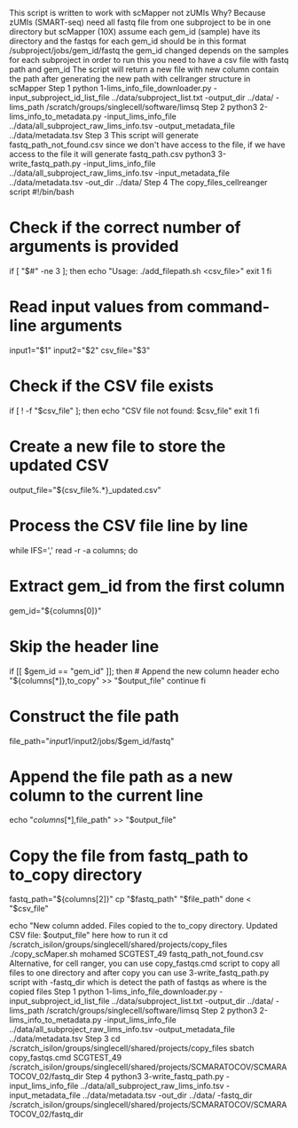 This script is written to work with scMapper  not zUMIs
Why? Because zUMIs (SMART-seq) need all fastq file from one subproject to be in one directory but  scMapper (10X) assume each gem_id (sample) have its directory and the fastqs for each gem_id should be in this format /subproject/jobs/gem_id/fastq the gem_id changed depends on the samples for each subproject
in order to run this you need to have a csv file with fastq path and gem_id
The script will return a new file with new column contain the path after generating the new path with cellranger structure in scMapper
Step 1
python 1-lims_info_file_downloader.py -input_subproject_id_list_file ../data/subproject_list.txt -output_dir ../data/ -lims_path /scratch/groups/singlecell/software/limsq
Step 2
 python3 2-lims_info_to_metadata.py -input_lims_info_file ../data/all_subproject_raw_lims_info.tsv -output_metadata_file ../data/metadata.tsv
Step 3
This script will generate fastq_path_not_found.csv since we don't have access to the file, if we have access to the file it will generate fastq_path.csv
python3 3-write_fastq_path.py -input_lims_info_file ../data/all_subproject_raw_lims_info.tsv -input_metadata_file ../data/metadata.tsv -out_dir ../data/
Step 4
The copy_files_cellreanger script
#!/bin/bash

# Check if the correct number of arguments is provided
if [ "$#" -ne 3 ]; then
  echo "Usage: ./add_filepath.sh <input1> <input2> <csv_file>"
  exit 1
fi

# Read input values from command-line arguments
input1="$1"
input2="$2"
csv_file="$3"

# Check if the CSV file exists
if [ ! -f "$csv_file" ]; then
  echo "CSV file not found: $csv_file"
  exit 1
fi

# Create a new file to store the updated CSV
output_file="${csv_file%.*}_updated.csv"

# Process the CSV file line by line
while IFS=',' read -r -a columns; do
  # Extract gem_id from the first column
  gem_id="${columns[0]}"

  # Skip the header line
  if [[ $gem_id == "gem_id" ]]; then
    # Append the new column header
    echo "${columns[*]},to_copy" >> "$output_file"
    continue
  fi

  # Construct the file path
  file_path="$input1/$input2/jobs/$gem_id/fastq"

  # Append the file path as a new column to the current line
  echo "${columns[*]},$file_path" >> "$output_file"

  # Copy the file from fastq_path to to_copy directory
  fastq_path="${columns[2]}"
  cp "$fastq_path" "$file_path"
done < "$csv_file"

echo "New column added. Files copied to the to_copy directory. Updated CSV file: $output_file"
 here how to run it
cd /scratch_isilon/groups/singlecell/shared/projects/copy_files 
./copy_scMaper.sh mohamed SCGTEST_49 fastq_path_not_found.csv
Alternative, for cell ranger, you can use  copy_fastqs.cmd script to copy all files to one directory and after copy you can use  3-write_fastq_path.py script with  -fastq_dir which is detect the path of fastqs as where is the copied files
Step 1
python 1-lims_info_file_downloader.py -input_subproject_id_list_file ../data/subproject_list.txt -output_dir ../data/ -lims_path /scratch/groups/singlecell/software/limsq
Step 2
 python3 2-lims_info_to_metadata.py -input_lims_info_file ../data/all_subproject_raw_lims_info.tsv -output_metadata_file ../data/metadata.tsv
Step 3
cd /scratch_isilon/groups/singlecell/shared/projects/copy_files
sbatch copy_fastqs.cmd SCGTEST_49 /scratch_isilon/groups/singlecell/shared/projects/SCMARATOCOV/SCMARATOCOV_02/fastq_dir
Step 4
 python3 3-write_fastq_path.py -input_lims_info_file ../data/all_subproject_raw_lims_info.tsv -input_metadata_file ../data/metadata.tsv -out_dir ../data/ -fastq_dir /scratch_isilon/groups/singlecell/shared/projects/SCMARATOCOV/SCMARATOCOV_02/fastq_dir
